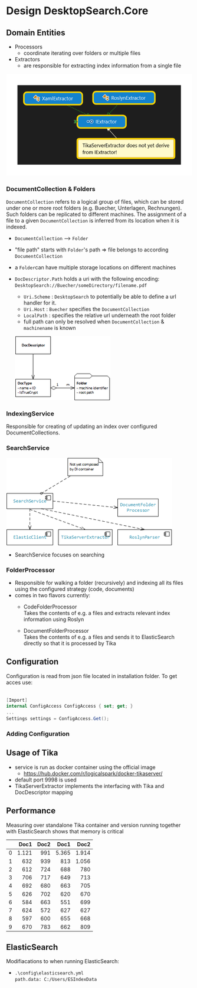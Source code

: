 ﻿# Design DesktopSearch.Core

## Domain Entities

* Processors
  * coordinate iterating over folders or multiple files
* Extractors
  * are responsible for extracting index information from a single file

![Extractors](../Documents/images/Extractors.png)

### DocumentCollection & Folders

`DocumentCollection` refers to a logical group of files, which can be stored under one or more root folders (e.g. Buecher, Unterlagen, Rechnungen).\
Such folders can be replicated to different machines.
The assignment of a file to a given `DocumentCollection` is inferred from its location when it is indexed.

* `DocumentCollection` --> `Folder`
* "file path" starts with `Folder`'s path  =>  file belongs to according `DocumentCollection`
* a `Folder`can have multiple storage locations on different machines
* `DocDescriptor.Path` holds a uri with the following encoding: `DesktopSearch://Buecher/someDirectory/filename.pdf`
  * `Uri.Scheme` : `DesktopSearch` to potentially be able to define a url handler for it.
  * `Uri.Host`   : `Buecher` specifies the `DocumentCollection`
  * `LocalPath`  : specifies the relative url underneath the root folder
  * full path can only be resolved when `DocumentCollection` & `machinename` is known

  ![DocDescriptor - DocType - Folder Relationship](../Documents/images/DocType.png)

### IndexingService

Responsible for creating of updating an index over configured DocumentCollections.

### SearchService

![SearchService Dependencies](../Documents/images/SearchServiceStatic.png)

* SearchService focuses on searching

### FolderProcessor

* Responsible for walking a folder (recursively) and indexing all its files using the configured strategy (code, documents)
* comes in two flavors currently:
  * CodeFolderProcessor\
    Takes the contents of e.g. a files and extracts relevant index information using Roslyn

  * DocumentFolderProcessor\
    Takes the contents of e.g. a files and sends it to ElasticSearch directly so that it is processed by Tika

## Configuration

Configuration is read from json file located in installation folder. To get acces use:

```cs

[Import]
internal ConfigAccess ConfigAccess { set; get; }
...
Settings settings = ConfigAccess.Get();

```

### Adding Configuration

## Usage of Tika

* service is run as docker container using the official image
  * <https://hub.docker.com/r/logicalspark/docker-tikaserver/>
* default port 9998 is used
* TikaServerExtractor implements the interfacing with Tika and DocDescriptor mapping

## Performance

Measuring over standalone Tika container and version running together with ElasticSearch shows that memory is critical

|   | Doc1  | Doc2| Doc1  | Doc2  |
|--:|------:|----:|------:|------:|
| 0 | 1.121 | 991 | 5.365 | 1.914 |
| 1 | 632   | 939 | 813   | 1.056 |
| 2 | 612   | 724 | 688   | 780   |
| 3 | 706   | 717 | 649   | 713   |
| 4 | 692   | 680 | 663   | 705   |
| 5 | 626   | 702 | 620   | 670   |
| 6 | 584   | 663 | 551   | 699   |
| 7 | 624   | 572 | 627   | 627   |
| 8 | 597   | 600 | 655   | 668   |
| 9 | 670   | 783 | 662   | 809   |

## ElasticSearch

Modifiacations to when running ElasticSearch:

* `.\config\elasticsearch.yml`\
  `path.data: C:/Users/ESIndexData`

